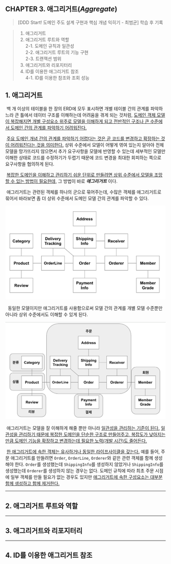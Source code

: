 ## CHAPTER 3. 애그리거트(_Aggregate_)

> [DDD Start! 도메인 주도 설계 구현과 핵심 개념 익히기 - 최범균] 학습 후 기록

> 1. 애그리거트<br>
> 2. 애그리거트 루트와 역할<br>
  > 2-1. 도메인 규칙과 일관성<br>
  > 2-2. 애그리거트 루트의 기능 구현<br>
  > 2-3. 트랜잭션 범위<br>
> 3. 애그리거트와 리포지터리<br>
> 4. ID를 이용한 애그리거트 참조<br>
  > 4-1. ID를 이용한 참조와 조회 성능


## 1. 애그리거트

&nbsp;백 개 이상의 테이블을 한 장의 ERD에 모두 표시하면 개별 테이블 간의 관계를 파악하느라 큰 틀에서 데이터 구조를 이해하는데 어려움을 겪게 되는 것처럼,
<ins>도메인 객체 모델이 복잡해지면 개별 구성요소 위주로 모델을 이해하게 되고 전반적인 구조나 큰 수준에서 도메인 간의 관계를 파악하기 어려워진다.</ins>

&nbsp;<ins>주요 도메인 개념 간의 관계를 파악하기 어렵다는 것은 곧 코드를 변경하고 확장하는 것이 어려워진다는 것을 의미한다.</ins>
상위 수준에서 모델이 어떻게 엮여 있는지 알아야 전체 모델을 망가뜨리지 않으면서 추가 요구사항을 모델에 반영할 수 있는데 세부적인 모델만 이해한 상태로 코드를 수정하기가 두렵기 때문에 코드 변경을 최대한 회피하는 쪽으로 요구사항을 협의하게 된다.

&nbsp;<ins>복잡한 도메인을 이해하고 관리하기 쉬운 단위로 만들려면 상위 수준에서 모델을 조망할 수 있는 방법이 필요한데,</ins> 그 방법이 바로 **_애그리거트_** 이다.

&nbsp;애그리거트는 관련된 객체를 하나의 군으로 묶어주는데, 수많은 객체를 애그리거트로 묶어서 바라보면 좀 더 상위 수준에서 도메인 모델 간의 관계를 파악할 수 있다.

<img src="https://github.com/ro117-youshin/TIL/blob/main/DomainDrivenDesign/img/models_at_individual_object_level.png"/>

&nbsp; 동일한 모델이지만 애그리거트를 사용함으로써 모델 간의 관계를 개별 모델 수준뿐만 아니라 상위 수준에서도 이해할 수 있게 된다.

<img src="https://github.com/ro117-youshin/TIL/blob/main/DomainDrivenDesign/img/models_at_aggregate_level.png"/>

&nbsp;애그리거트는 모델을 잘 이해하게 해줄 뿐만 아니라 <ins>일관성을 관리하는 기준이 된다.</ins>
<ins>일관성을 관리하기 때문에 복잡한 도메인을 단순한 구조로 만들어주고, 복잡도가 낮아지는 만큼 도메인 기능을 확장하고 변경하는데 필요한 노력(개발 시간)도 줄어든다.</ins>

&nbsp;<ins>한 애그리거트에 속한 객체는 유사하거나 동일한 라이프사이클을 갖는다.</ins> 
예를 들어, 주문 애그리거트를 만들려면 `Order`, `OrderLine`, `Orderer`와 같은 관련 객체를 함께 생성해야 한다.
`Order`를 생성했는데 `ShippingInfo`를 생성하지 않았거나 `ShippingInfo`를 생성했는데 `Orderer`를 생성하지 않는 경우는 없다.
도메인 규칙에 따라 최초 주문 시점에 일부 객체를 만들 필요가 없는 경우도 있지만 <ins>애그리거트에 속한 구성요소는 대부분 함께 생성하고 함께 제거한다.</ins>

---

## 2. 애그리거트 루트와 역할

---

## 3. 애그리거트와 리포지터리

---

## 4. ID를 이용한 애그리거트 참조

